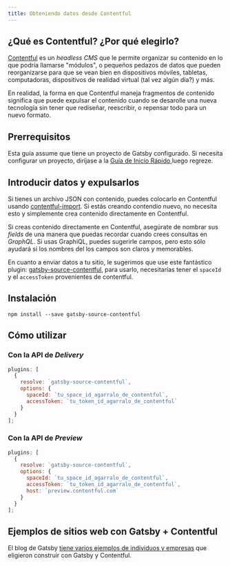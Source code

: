 ```yaml
---
title: Obteniendo datos desde Contentful
---
```


## ¿Qué es Contentful? ¿Por qué elegirlo?

[Contentful](https://www.contentful.com/) es un _headless CMS_ que le permite
organizar su contenido en lo que podría llamarse "módulos", o pequeños pedazos de datos que pueden reorganizarse para que se vean bien en dispositivos móviles, tabletas, computadoras, dispositivos de realidad virtual (tal vez algún día?) y más.

En realidad, la forma en que Contentful maneja fragmentos de contenido significa que puede expulsar el contenido cuando se desarolle una nueva tecnología sin tener que rediseñar, reescribir, o repensar todo para un nuevo formato.

## Prerrequisitos

Esta guía assume que tiene un proyecto de Gatsby configurado. Si necesita configurar un proyecto, diríjase a la [Guía de Inicio Rápido](/docs/quick-start),luego regreze.

## Introducir datos y expulsarlos

Si tienes un archivo JSON con contenido, puedes colocarlo en Contentful usando [contentful-import](https://github.com/contentful/contentful-import). Si estás creando contendio nuevo, no necesita esto y simplemente crea contenido directamente en Contentful.

Si creas contenido directamente en Contentful, asegúrate de nombrar sus _fields_ de una manera que puedas recordar cuando crees consultas en _GraphQL_. Si usas GraphiQL, puedes sugerirle campos, pero esto sólo ayudará si los nombres del los campos son claros y memorables.

En cuanto a enviar datos a tu sitio, le sugerimos que use este fantástico plugin: [gatsby-source-contentful](https://www.npmjs.com/package/gatsby-source-contentful), para usarlo, necesitarías tener el `spaceId` y el `accessToken` provenientes de contentful.

## Instalación

```shell
npm install --save gatsby-source-contentful
```

## Cómo utilizar

### Con la API de _Delivery_

```javascript:title=gatsby-config.js
plugins: [
  {
    resolve: `gatsby-source-contentful`,
    options: {
      spaceId: `tu_space_id_agarralo_de_contentful`,
      accessToken: `tu_token_id_agarralo_de_contentful`
    }
  }
];
```

### Con la API de _Preview_

```javascript:title=gatsby-config.js
plugins: [
  {
    resolve: `gatsby-source-contentful`,
    options: {
      spaceId: `tu_space_id_agarralo_de_contentful`,
      accessToken: `tu_token_id_agarralo_de_contentful`,
      host: `preview.contentful.com`
    }
  }
];
```

## Ejemplos de sitios web con Gatsby + Contentful

El blog de Gatsby [tiene varios ejemplos de individuos y empresas](/blog/tags/contentful) que eligieron construir con Gatsby y Contentful.
